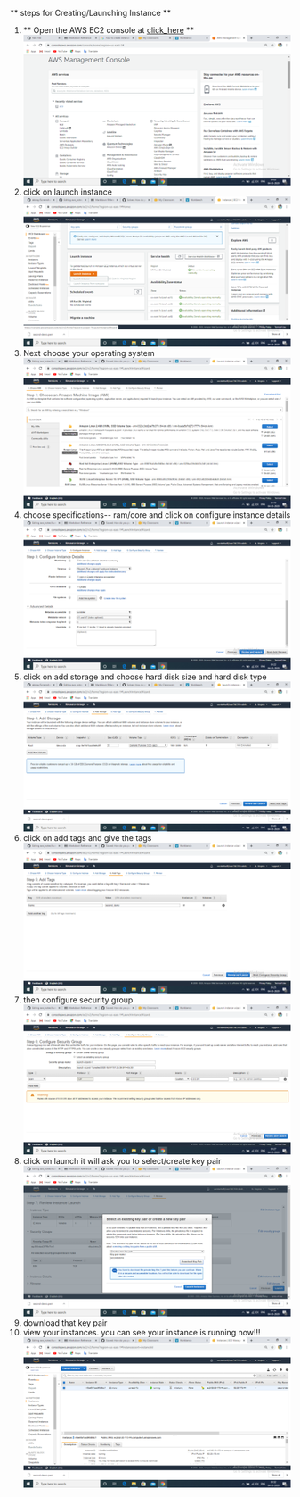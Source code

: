 ** steps for Creating/Launching Instance **
1. ** Open the AWS EC2 console at [click_here](https://console.aws.amazon.com/ec2/) **
![Image](https://github.com/akshay-d357/akshay/blob/master/Screenshot%20(359).png)
2. click on launch instance
![Image](https://github.com/akshay-d357/akshay/blob/master/Screenshot%20(368).png)
3. Next choose your operating system
![Image](https://github.com/akshay-d357/akshay/blob/master/Screenshot%20(360).png)
4. choose specifications-- ram/core and click on configure instance details
![Image](https://github.com/akshay-d357/akshay/blob/master/Screenshot%20(361).png)
5. click on add storage and choose hard disk size and hard disk type
![Image](https://github.com/akshay-d357/akshay/blob/master/Screenshot%20(369).png)
6. click on add tags and give the tags
![Image](https://github.com/akshay-d357/akshay/blob/master/Screenshot%20(362).png)
7. then configure security group
![Image](https://github.com/akshay-d357/akshay/blob/master/Screenshot%20(363).png)
8. click on launch it will ask you to select/create key pair 
![Image](https://github.com/akshay-d357/akshay/blob/master/Screenshot%20(365).png)
9. download that key pair 
10. view your instances. you can see your instance is running now!!!
![Image](https://github.com/akshay-d357/akshay/blob/master/Screenshot%20(366).png)
